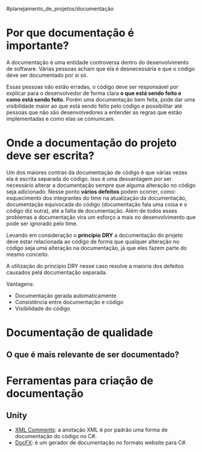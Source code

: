 #planejamento_de_projetos/documentação 

# Por que documentação é importante?

A documentação é uma entidade controversa dentro do desenvolvimento de software. Várias pessoas acham que ela é desnecessária e que o código deve ser documentado por si só.

Essas pessoas não estão erradas, o código deve ser responsável por explicar para o desenvolvedor de forma clara **o que está sendo feito e como está sendo feito**. Porém uma documentação bem feita, pode dar uma visibilidade maior ao que está sendo feito pelo código e possibilitar até pessoas que não são desenvolvedores a entender as regras que estão implementadas e como elas se comunicam.

# Onde a documentação do projeto deve ser escrita?

Um dos maiores contras da documentação de código é que várias vezes ela é escrita separada do código. Isso é uma desvantagem por ser necessário alterar a documentação sempre que alguma alteração no código seja adicionado. Nesse ponto **vários defeitos** podem ocorrer, como: esquecimento dos integrantes do time na atualização da documentação, documentação equivocada do código (documentação fala uma coisa e o código diz outra), até a falta de documentação. Além de todos esses problemas a documentação vira um esforço a mais no desenvolvimento que pode ser ignorado pelo time.

Levando em consideração o **princípio DRY** a documentação do projeto deve estar relacionada ao código de forma que qualquer alteração no código seja uma alteração na documentação, já que eles fazem parte do mesmo conceito.

A utilização do princípio DRY nesse caso resolve a maioria dos defeitos causados pela documentação separada.

Vantagens:

- Documentação gerada automaticamente
- Consistência entre documentação e código
- Visibilidade do código

# Documentação de qualidade

## O que é mais relevante de ser documentado?

# Ferramentas para criação de documentação

## Unity

- [XML Comments](https://learn.microsoft.com/en-us/dotnet/csharp/language-reference/xmldoc/): a anotação XML é por padrão uma forma de documentação do código no C#.
- [DocFX](https://dotnet.github.io/docfx/tutorial/docfx_getting_started.html): é um gerador de documentação no formato website para C#.
